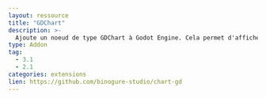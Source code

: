 ```yaml
---
layout: ressource
title: "GDChart"
description: >-
  Ajoute un noeud de type GDChart à Godot Engine. Cela permet d'afficher et d'animer des graphiques en formes de courbes ou en forme de camembert
type: Addon
tag:
  - 3.1
  - 2.1
categories: extensions
lien: https://github.com/binogure-studio/chart-gd
---
```


